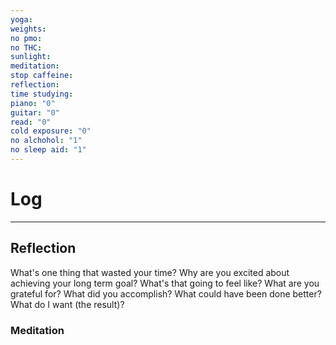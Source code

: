 ```yaml
---
yoga: 
weights: 
no pmo: 
no THC: 
sunlight: 
meditation: 
stop caffeine: 
reflection: 
time studying: 
piano: "0"
guitar: "0"
read: "0"
cold exposure: "0"
no alchohol: "1"
no sleep aid: "1"
---
```


# Log


---
## Reflection
What's one thing that wasted your time?
Why are you excited about achieving your long term goal? What's that going to feel like?
What are you grateful for?
What did you accomplish?
What could have been done better?
What do I want (the result)?
### Meditation
